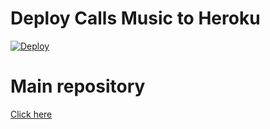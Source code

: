 # Deploy Calls Music to Heroku

[![Deploy](https://www.herokucdn.com/deploy/button.svg)](https://heroku.com/deploy?template=https://github.com/gataunama/CallsMusicHeroku/)

# Main repository

[Click here](https://github.com/gataunama/callmusic2)
